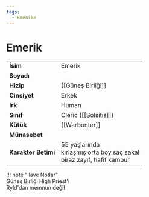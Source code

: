 ```yaml
---
tags:
  - Emenike
---  
```

# Emerik   
|  |  |  
|---|---|  
| **İsim** | Emerik |  
| **Soyadı** |  |  
| **Hizip** | [[Güneş Birliği]] |  
| **Cinsiyet** | Erkek |  
| **Irk** | Human |  
| **Sınıf** | Cleric ([[Solsitis]]) |  
| **Kütük** | [[Warbonter]] |  
| **Münasebet** |  |  
| **Karakter Betimi** | 55 yaşlarında<br>kırlaşmış orta boy saç sakal<br>biraz zayıf, hafif kambur |  
  
  
!!! note "İlave Notlar"  
	Güneş Birliği High Priest'i  
	Ryld'dan memnun değil  
